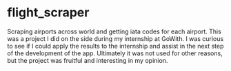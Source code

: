 # flight_scraper
 Scraping airports across world and getting iata codes for each airport. This was a project I did on the side during my internship at GoWith. I was curious to see if I could apply the results to the internship and assist in the next step of the development of the app. Ultimately it was not used for other reasons, but the project was fruitful and interesting in my opinion.
